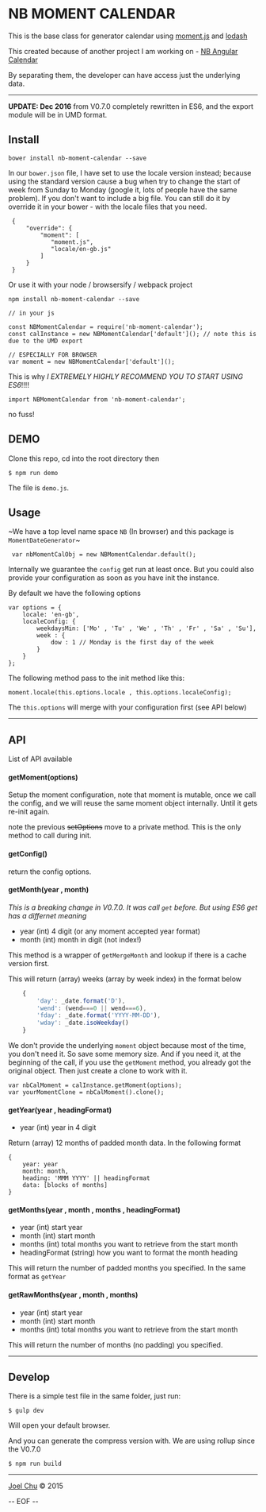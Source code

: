 # NB MOMENT CALENDAR

This is the base class for generator calendar using [moment.js](http://momentjs.com) and [lodash](http://lodash.com)

This created because of another project I am working on - [NB Angular Calendar](https://github.com/joelchu/nb-ng-calendar)

By separating them, the developer can have access just the underlying data.

---

**UPDATE: Dec 2016** from V0.7.0 completely rewritten in ES6, and the export module will be in UMD format.

## Install

	bower install nb-moment-calendar --save

In our `bower.json` file, I have set to use the locale version instead; because using the standard version cause a bug when try to
change the start of week from Sunday to Monday (google it, lots of people have the same problem). If you don't want to include a big file.
You can still do it by override it in your bower - with the locale files that you need.

     {
		 "override": {
			 "moment": [
			 	"moment.js",
				"locale/en-gb.js"
			 ]
		 }		 
	 }

Or use it with your node / browsersify / webpack  project

	npm install nb-moment-calendar --save

	// in your js

	const NBMomentCalendar = require('nb-moment-calendar');
	const calInstance = new NBMomentCalendar['default'](); // note this is due to the UMD export

	// ESPECIALLY FOR BROWSER
	var moment = new NBMomentCalendar['default']();

This is why *I EXTREMELY HIGHLY RECOMMEND YOU TO START USING ES6*!!!!

	import NBMomentCalendar from 'nb-moment-calendar';

no fuss!

## DEMO

Clone this repo, cd into the root directory then

	$ npm run demo

The file is `demo.js`.

## Usage

~We have a top level name space `NB` (In browser) and this package is `MomentDateGenerator`~

     var nbMomentCalObj = new NBMomentCalendar.default();

Internally we guarantee the `config` get run at least once. But you could also provide your configuration
as soon as you have init the instance.

By default we have the following options

	var options = {
		locale: 'en-gb',
		localeConfig: {
			weekdaysMin: ['Mo' , 'Tu' , 'We' , 'Th' , 'Fr' , 'Sa' , 'Su'],
			week : {
				dow : 1 // Monday is the first day of the week
			}
		}
	};

The following method pass to the init method like this:

	moment.locale(this.options.locale , this.options.localeConfig);

The `this.options` will merge with your configuration first (see API below)


---

## API

List of API available

#### getMoment(options)

Setup the moment configuration, note that moment is mutable, once we call the config,
and we will reuse the same moment object internally. Until it gets re-init again.

note the previous ~~setOptions~~ move to a private method. This is the only method to call during init.


#### getConfig()

return the config options.


#### getMonth(year , month)

*This is a breaking change in V0.7.0. It was call `get` before. But using ES6 get has a differnet meaning*

* year (int)  4 digit (or any moment accepted year format)
* month (int) month in digit (not index!)

This method is a wrapper of `getMergeMonth` and lookup if there is a cache version first.

This will return (array) weeks (array by week index) in the format below

```javascript
	{
		'day': _date.format('D'),
		'wend': (wend===0 || wend===6),
		'fday': _date.format('YYYY-MM-DD'),
		'wday': _date.isoWeekday()
	}
```

We don't provide the underlying `moment` object because most of the time, you don't need it. So save some memory size.
And if you need it, at the beginning of the call, if you use the `getMoment` method, you already got the original object.
Then just create a clone to work with it.

	var nbCalMoment = calInstance.getMoment(options);
	var yourMomentClone = nbCalMoment().clone();


#### getYear(year , headingFormat)

* year (int) year in 4 digit

Return (array) 12 months of padded month data. In the following format

    {
		year: year
		month: month,
		heading: 'MMM YYYY' || headingFormat
		data: [blocks of months]
	}


#### getMonths(year , month , months , headingFormat)

* year (int) start year
* month (int) start month
* months (int) total months you want to retrieve from the start month
* headingFormat (string) how you want to format the month heading

This will return the number of padded months you specified. In the same format as `getYear`


#### getRawMonths(year , month , months)

* year (int) start year
* month (int) start month
* months (int) total months you want to retrieve from the start month

This will return the number of months (no padding) you specified.


---

## Develop

There is a simple test file in the same folder, just run:

	$ gulp dev

Will open your default browser.

And you can generate the compress version with. We are using rollup since the V0.7.0

	$ npm run build


---

[Joel Chu](http://joelchu.com) &copy; 2015

-- EOF --
